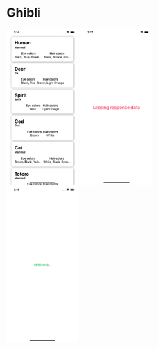# Ghibli

<p float="left">
  <img src="./screens/Simulator%20Screen%20Shot%20-%20iPhone%2011%20Pro%20Max%20-%202020-03-06%20at%2015.14.58.png" width="33%" /> 
  <img src="./screens/Simulator%20Screen%20Shot%20-%20iPhone%2011%20Pro%20Max%20-%202020-03-06%20at%2015.17.16.png" width="33%" />
  
  <img src="./screens/Simulator%20Screen%20Shot%20-%20iPhone%2011%20Pro%20Max%20-%202020-03-06%20at%2015.15.27.png" width="33%" />
</p>
